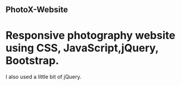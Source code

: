 ## PhotoX-Website
# Responsive photography website using CSS, JavaScript,jQuery, Bootstrap. 
I also used a little bit of jQuery.



